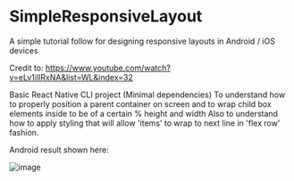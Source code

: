 # SimpleResponsiveLayout

A simple tutorial follow for designing responsive layouts in Android / iOS devices

Credit to: https://www.youtube.com/watch?v=eLv1ilIRxNA&list=WL&index=32

Basic React Native CLI project (Minimal dependencies)
To understand how to properly position a parent container on screen and to wrap child box elements inside to be of a certain % height and width
Also to understand how to apply styling that will allow 'items' to wrap to next line in 'flex row' fashion.

Android result shown here:

![image](https://user-images.githubusercontent.com/40747156/221429601-9d727b2f-da3b-4cd9-997a-8e29adea706d.png)



